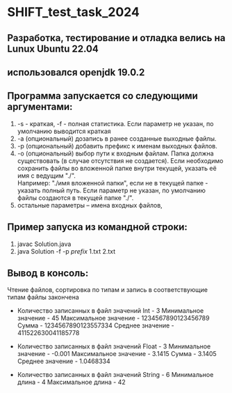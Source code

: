 # SHIFT_test_task_2024  

## Разработка, тестирование и отладка велись на Lunux Ubuntu 22.04  

## использовался openjdk 19.0.2  

## Программа запускается со следующими аргументами:  

1. -s - краткая, -f - полная статистика. Если параметр не указан, по умолчанию выводится краткая
2. -a (опциональный) дозапись в ранее созданные выходные файлы.
3. -p (опциональный) добавить префикс к именам выходных файлов.
4. -o (опциональный) выбор пути к входным файлам. Папка должна существовать (в случае отсутствия не создается).
Если необходимо сохранить файлы во вложенной папке внутри текущей, указать её имя с ведущим "./".  
Например: "./имя вложенной папки", если не в текущей папке - указать полный путь.
Если параметр не указан, по умолчанию файлы создаются в текущей папке "./".
5. остальные параметры – имена входных файлов,

## Пример запуска из командной строки:  

1. javac Solution.java  
2. java Solution -f -p _prefix_ 1.txt 2.txt  

## Вывод в консоль:  
Чтение файлов, сортировка по типам и запись в соответствующие типам файлы закончена

- Количество записанных в файл значений Int - 3
  Минимальное значение - 45
  Максимальное значение - 1234567890123456789
  Сумма - 1234567890123557334
  Среднее значение - 411522630041185778

- Количество записанных в файл значений Float - 3
  Минимальное значение - -0.001
  Максимальное значение - 3.1415
  Сумма - 3.1405
  Среднее значение - 1.0468334

- Количество записанных в файл значений String - 6
  Минимальное длина - 4
  Максимальное длина - 42
